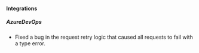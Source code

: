 
#### Integrations

##### AzureDevOps

- Fixed a bug in the request retry logic that caused all requests to fail with a type error.
